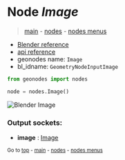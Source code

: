 # Node *Image*

> [main](../index.md) - [nodes](nodes.md) - [nodes menus](nodes_menus.md)

- [Blender reference](https://docs.blender.org/manual/en/latest/modeling/geometry_nodes/m.html)
- [api reference](https://docs.blender.org/api/current/bpy.types.GeometryNodeInputImage.html)
- geonodes name: `Image`
- bl_idname: `GeometryNodeInputImage`

```python
from geonodes import nodes

node = nodes.Image()
```

![Blender Image](https://docs.blender.org/manual/en/latest/_images/node-types_GeometryNodeInputImage.webp)

### Output sockets:

- **image** : [Image](Image.md)


<sub>Go to [top](#node-Image) - [main](../index.md) - [nodes](nodes.md) - [nodes menus](nodes_menus.md)</sub>


